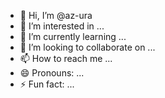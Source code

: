 - 👋 Hi, I’m @az-ura
- 👀 I’m interested in ...
- 🌱 I’m currently learning ...
- 💞️ I’m looking to collaborate on ...
- 📫 How to reach me ...
- 😄 Pronouns: ...
- ⚡ Fun fact: ...

<!---
az-ura/az-ura is a ✨ special ✨ repository because its `README.md` (this file) appears on your GitHub profile.
You can click the Preview link to take a look at your changes.
--->
